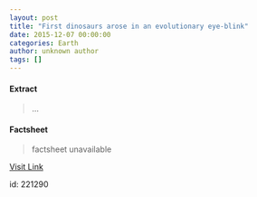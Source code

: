 ```yaml
---
layout: post
title: "First dinosaurs arose in an evolutionary eye-blink"
date: 2015-12-07 00:00:00
categories: Earth
author: unknown author
tags: []
---
```



#### Extract
>...

#### Factsheet
>factsheet unavailable

[Visit Link](http://www.nature.com/news/first-dinosaurs-arose-in-an-evolutionary-eye-blink-1.18953)

id:  221290
